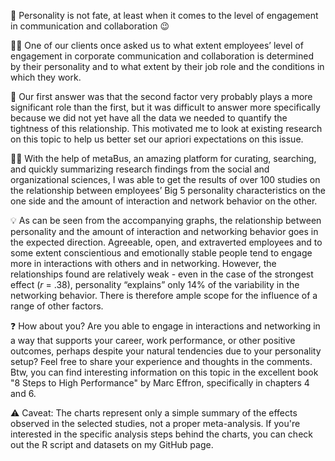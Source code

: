 🔮 Personality is not fate, at least when it comes to the level of engagement in communication and collaboration 😉

🙋‍♀️ One of our clients once asked us to what extent employees’ level of engagement in corporate communication and collaboration is determined by their personality and to what extent by their job role and the conditions in which they work. 

🤔 Our first answer was that the second factor very probably plays a more significant role than the first, but it was difficult to answer more specifically because we did not yet have all the data we needed to quantify the tightness of this relationship. This motivated me to look at existing research on this topic to help us better set our apriori expectations on this issue.

👩‍🎓 With the help of metaBus, an amazing platform for curating, searching, and quickly summarizing research findings from the social and organizational sciences, I was able to get the results of over 100 studies on the relationship between employees’ Big 5 personality characteristics on the one side and the amount of interaction and network behavior on the other.

💡 As can be seen from the accompanying graphs, the relationship between personality and the amount of interaction and networking behavior goes in the expected direction. Agreeable, open, and extraverted employees and to some extent conscientious and emotionally stable people tend to engage more in interactions with others and in networking. However, the relationships found are relatively weak - even in the case of the strongest effect (*r* = .38), personality “explains” only 14% of the variability in the networking behavior. There is therefore ample scope for the influence of a range of other factors.

❓ How about you? Are you able to engage in interactions and networking in a way that supports your career, work performance, or other positive outcomes, perhaps despite your natural tendencies due to your personality setup? Feel free to share your experience and thoughts in the comments. Btw, you can find interesting information on this topic in the excellent book "8 Steps to High Performance" by Marc Effron, specifically in chapters 4 and 6.  

⚠️ Caveat: The charts represent only a simple summary of the effects observed in the selected studies, not a proper meta-analysis. If you're interested in the specific analysis steps behind the charts, you can check out the R script and datasets on my GitHub page.
